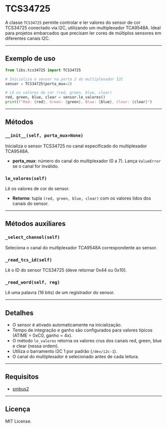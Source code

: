 # TCS34725

A classe `TCS34725` permite controlar e ler valores do sensor de cor TCS34725 conectado via I2C, utilizando um multiplexador TCA9548A. Ideal para projetos embarcados que precisam ler cores de múltiplos sensores em diferentes canais I2C.

---

## Exemplo de uso

```python
from libs.tcs34725 import TCS34725

# Inicializa o sensor na porta 2 do multiplexador I2C
sensor = TCS34725(porta_mux=2)

# Lê os valores de cor (red, green, blue, clear)
red, green, blue, clear = sensor.le_valores()
print(f"Red: {red}, Green: {green}, Blue: {blue}, Clear: {clear}")
```

---

## Métodos

### `__init__(self, porta_mux=None)`
Inicializa o sensor TCS34725 no canal especificado do multiplexador TCA9548A.

- **porta_mux**: número do canal do multiplexador (0 a 7). Lança `ValueError` se o canal for inválido.

### `le_valores(self)`
Lê os valores de cor do sensor.

- **Retorno**: tupla `(red, green, blue, clear)` com os valores lidos dos canais do sensor.

---

## Métodos auxiliares

### `_select_channel(self)`
Seleciona o canal do multiplexador TCA9548A correspondente ao sensor.

### `_read_tcs_id(self)`
Lê o ID do sensor TCS34725 (deve retornar 0x44 ou 0x10).

### `_read_word(self, reg)`
Lê uma palavra (16 bits) de um registrador do sensor.

---

## Detalhes

- O sensor é ativado automaticamente na inicialização.
- Tempo de integração e ganho são configurados para valores típicos (ATIME = 0xC0, ganho = 4x).
- O método `le_valores` retorna os valores crus dos canais red, green, blue e clear (nessa ordem).
- Utiliza o barramento I2C 1 por padrão (`/dev/i2c-1`).
- O canal do multiplexador é selecionado antes de cada leitura.

---

## Requisitos

- [smbus2](https://pypi.org/project/smbus2/)

---

## Licença

MIT License.


